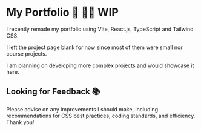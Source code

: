 # My Portfolio 🚧 👷‍♀️ WIP

I recently remade my portfolio using Vite, React.js, TypeScript and Tailwind CSS.

I left the project page blank for now since most of them were small nor course projects.

I am planning on developing more complex projects and would showcase it here.

## Looking for Feedback 📚

Please advise on any improvements I should make, including recommendations for CSS best practices, coding standards, and efficiency. Thank you!
